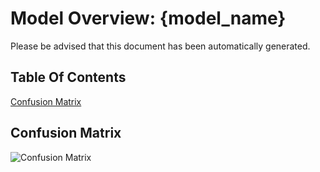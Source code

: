 # Model Overview: {model_name}
Please be advised that this document has been automatically generated.

## Table Of Contents
[Confusion Matrix](Confusion-Matrix)

## Confusion Matrix
![Confusion Matrix]({ROOT_DIR}/.AI_analyzer/{model_name}/confusion-matrix.png)
